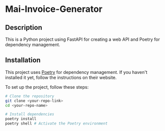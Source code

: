 # Mai-Invoice-Generator

## Description

This is a Python project using FastAPI for creating a web API and Poetry for dependency management.

## Installation

This project uses [Poetry](https://python-poetry.org/) for dependency management. If you haven't installed it yet,
follow the instructions on their website.

To set up the project, follow these steps:

```bash
# Clone the repository
git clone <your-repo-link>
cd <your-repo-name>

# Install dependencies
poetry install
poetry shell # Activate the Poetry environment
```
